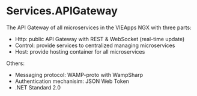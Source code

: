 # Services.APIGateway
The API Gateway of all microservices in the VIEApps NGX with three parts:
- Http: public API Gateway with REST & WebSocket (real-time update)
- Control: provide services to centralized managing microservices
- Host: provide hosting container for all microservices

Others:
- Messaging protocol: WAMP-proto with WampSharp
- Authentication mechanisim: JSON Web Token
- .NET Standard 2.0